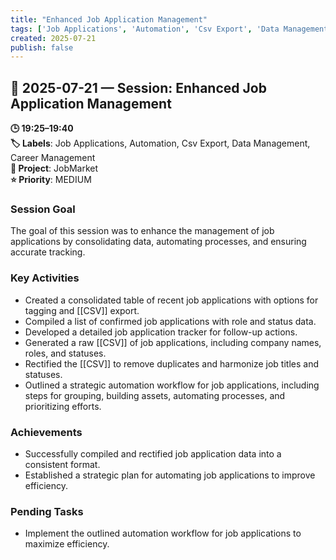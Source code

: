 ```yaml
---
title: "Enhanced Job Application Management"
tags: ['Job Applications', 'Automation', 'Csv Export', 'Data Management', 'Career Management']
created: 2025-07-21
publish: false
---
```


## 📅 2025-07-21 — Session: Enhanced Job Application Management

**🕒 19:25–19:40**  
**🏷️ Labels**: Job Applications, Automation, Csv Export, Data Management, Career Management  
**📂 Project**: JobMarket  
**⭐ Priority**: MEDIUM  


### Session Goal
The goal of this session was to enhance the management of job applications by consolidating data, automating processes, and ensuring accurate tracking.

### Key Activities
- Created a consolidated table of recent job applications with options for tagging and [[CSV]] export.
- Compiled a list of confirmed job applications with role and status data.
- Developed a detailed job application tracker for follow-up actions.
- Generated a raw [[CSV]] of job applications, including company names, roles, and statuses.
- Rectified the [[CSV]] to remove duplicates and harmonize job titles and statuses.
- Outlined a strategic automation workflow for job applications, including steps for grouping, building assets, automating processes, and prioritizing efforts.

### Achievements
- Successfully compiled and rectified job application data into a consistent format.
- Established a strategic plan for automating job applications to improve efficiency.

### Pending Tasks
- Implement the outlined automation workflow for job applications to maximize efficiency.

